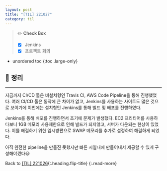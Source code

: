 ```yaml
---
layout: post
title: "[TIL] 221027"
category: til
---
```

> ✏️ **Check Box**
>
> * [x] <label>Jenkins</label>
> * [x] <label>프로젝트 회의</label>

* unordered toc
{:toc .large-only}

## 📌 정리
***

지금까지 CI/CD 툴은 비설치형인 Travis CI, AWS Code Pipeline을 통해 진행했었다. 여러 CI/CD 툴은 동작에 큰 차이가 없고, Jenkins를 사용하는 사이트도 많은 것으로 보이기에 이번에는 설치형인 Jenkins를 통해 빌드 및 배포를 진행하였다.

Jenkins를 통해 배포를 진행하면서 초기에 문제가 발생했다. EC2 프리티어를 사용하다보니 1GB 메모리 사용제한으로 인해 빌드가 되지않고, 서버가 다운되는 현상이 있었다. 이를 해결하기 위한 임시방편으로 SWAP 메모리를 추가로 설정하여 해결하게 되었다.

아직 완전한 pipeline을 만들진 못했지만 빠른 시일내에 만들어내서 제공할 수 있게 구성해야겠다😃

Back to [[TIL] 221026](221026-til){:.heading.flip-title}
{:.read-more}